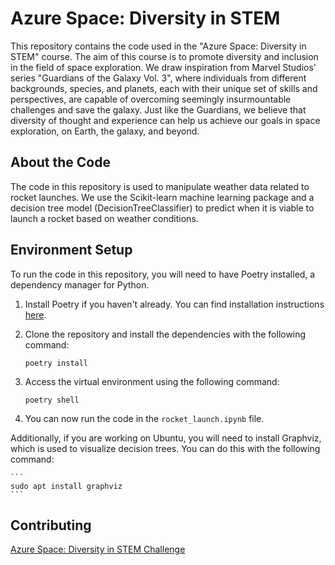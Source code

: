 # Azure Space: Diversity in STEM

This repository contains the code used in the "Azure Space: Diversity in STEM" course. The aim of this course is to promote diversity and inclusion in the field of space exploration. We draw inspiration from Marvel Studios' series "Guardians of the Galaxy Vol. 3", where individuals from different backgrounds, species, and planets, each with their unique set of skills and perspectives, are capable of overcoming seemingly insurmountable challenges and save the galaxy. Just like the Guardians, we believe that diversity of thought and experience can help us achieve our goals in space exploration, on Earth, the galaxy, and beyond.

## About the Code

The code in this repository is used to manipulate weather data related to rocket launches. We use the Scikit-learn machine learning package and a decision tree model (DecisionTreeClassifier) to predict when it is viable to launch a rocket based on weather conditions.

## Environment Setup

To run the code in this repository, you will need to have Poetry installed, a dependency manager for Python.

1. Install Poetry if you haven't already. You can find installation instructions [here](https://python-poetry.org/docs/#installation).

2. Clone the repository and install the dependencies with the following command:

    ```
    poetry install
    ```

3. Access the virtual environment using the following command:

    ```
    poetry shell
    ```

4. You can now run the code in the `rocket_launch.ipynb` file.

Additionally, if you are working on Ubuntu, you will need to install Graphviz, which is used to visualize decision trees. You can do this with the following command:

    ```
    sudo apt install graphviz
    ```

## Contributing

[Azure Space: Diversity in STEM Challenge](https://learn.microsoft.com/en-us/training/challenges?id=0930ea64-19d4-4524-8e96-3523d3b5108c)